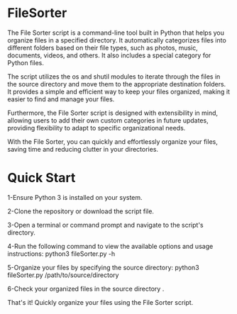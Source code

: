 # FileSorter

The File Sorter script is a command-line tool built in Python that helps you organize files in a specified directory. It automatically categorizes files into different folders based on their file types, such as photos, music, documents, videos, and others. It also includes a special category for Python files.

The script utilizes the os and shutil modules to iterate through the files in the source directory and move them to the appropriate destination folders. It provides a simple and efficient way to keep your files organized, making it easier to find and manage your files.

Furthermore, the File Sorter script is designed with extensibility in mind, allowing users to add their own custom categories in future updates, providing flexibility to adapt to specific organizational needs.

With the File Sorter, you can quickly and effortlessly organize your files, saving time and reducing clutter in your directories.


# Quick Start

1-Ensure Python 3 is installed on your system.

2-Clone the repository or download the script file.

3-Open a terminal or command prompt and navigate to the script's directory.

4-Run the following command to view the available options and usage instructions: python3 fileSorter.py -h

5-Organize your files by specifying the source directory: python3 fileSorter.py /path/to/source/directory

6-Check your organized files in the source directory .

That's it! Quickly organize your files using the File Sorter script.
